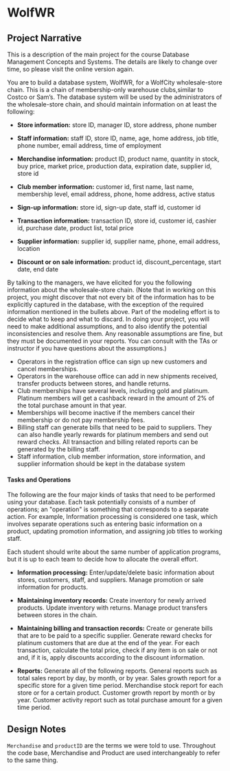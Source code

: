 # WolfWR

## Project Narrative
This is a description of the main project for the course Database
Management Concepts and Systems. The details are likely to change
over time, so please visit the online version again.

You are to build a database system, WolfWR, for a WolfCity wholesale-store chain. This is a chain of membership-only warehouse clubs,similar to Costco or Sam’s. The database system will be used by the administrators of the wholesale-store chain, and should maintain information on at least the following:

- **Store information:** store ID, manager ID, store address, phone number

- **Staff information:** staff ID, store ID, name, age, home address, job title, phone number, email address, time of employment

- **Merchandise information:** product ID, product name, quantity in stock, buy price, market price, production data, expiration date, supplier id, store id

- **Club member information:** customer id, first name, last name, membership level, email address, phone, home address, active status

- **Sign-up information:** store id, sign-up date, staff id, customer id

- **Transaction information:** transaction ID, store id, customer id, cashier id, purchase date, product list, total price

- **Supplier information:** supplier id, supplier name, phone, email address, location

- **Discount or on sale information:** product id, discount_percentage, start date, end date

By talking to the managers, we have elicited for you the following information about the wholesale-store chain. (Note that in working on this project, you might discover that not every bit of the information has to be explicitly captured in the database, with the exception of the required information mentioned in the bullets above. Part of the modeling effort is to decide what to keep and what to discard. In doing your project, you will need to make additional assumptions, and to also identify the potential inconsistencies and resolve them. Any reasonable assumptions are fine, but they must be documented in your reports. You can consult with the TAs or instructor if you have questions about the assumptions.)

- Operators in the registration office can sign up new customers and cancel memberships.
- Operators in the warehouse office can add in new shipments received, transfer products between stores, and handle returns.
- Club memberships have several levels, including gold and platinum. Platinum members will get a cashback reward in the amount of 2% of the total purchase amount in that year.
- Memberships will become inactive if the members cancel their membership or do not pay membership fees.
- Billing staff can generate bills that need to be paid to suppliers. They can also handle yearly rewards for platinum members and send out reward checks. All transaction and billing related reports can be generated by the billing staff.
- Staff information, club member information, store information,
and supplier information should be kept in the database system

#### Tasks and Operations
The following are the four major kinds of tasks that need to be performed using your database. Each task potentially consists of a number of operations; an "operation" is something that corresponds to a separate action. For example, Information processing is considered one task, which involves separate operations such as entering basic information on a product, updating promotion information, and assigning job titles to working staff.

Each student should write about the same number of application programs, but it is up to each team to decide how to allocate the overall effort.

- **Information processing:** Enter/update/delete basic information about stores, customers, staff, and suppliers. Manage promotion or sale information for products.

  
- **Maintaining inventory records:** Create inventory for newly arrived products. Update inventory with returns. Manage product transfers between stores in the chain.

- **Maintaining billing and transaction records:** Create or generate bills that are to be paid to a specific supplier. Generate reward checks for platinum customers that are due at the end of the year. For each transaction, calculate the total price, check if any item is on sale or not and, if it is, apply discounts according to the discount information.

- **Reports:** Generate all of the following reports. General reports such as total sales report by day, by month, or by year. Sales growth report for a specific store for a given time period. Merchandise stock report for each store or for a certain product. Customer growth report by month or by year. Customer activity report such as total purchase amount for a given time period.

## Design Notes

`Merchandise` and `productID` are the terms we were told to use. Throughout the code base, Merchandise and Product are used interchangeably to refer to the same thing.
